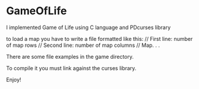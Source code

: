 # GameOfLife
I implemented Game of Life using C language and PDcurses library

to load a map you have to write a file formatted like this:
// First line: number of map rows
// Second line: number of map columns
// Map. . .

There are some file examples in the game directory.

To compile it you must link against the curses library.

Enjoy!
